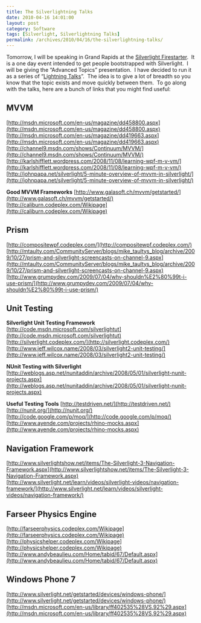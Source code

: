 ```yaml
---
title: The Silverlightning Talks
date: 2010-04-16 14:01:00
layout: post
category: Software
tags: [Silverlight, Silverlightning Talks]
permalink: /archives/2010/04/16/the-silverlightning-talks/
---
```


Tomorrow, I will be speaking in Grand Rapids at the [Silverlight Firestarter](http://www.eventbrite.com/event/557773315).&#160; It is a one day event intended to get people bootstrapped with Silverlight.&#160; I will be giving the “Advanced Topics” presentation.&#160; I have decided to run it as a series of “[Lightning Talks](http://en.wikipedia.org/wiki/Lightning_Talk)”.&#160; The idea is to give a lot of breadth so you know that the topic exists and move quickly between them.&#160; To go along with the talks, here are a bunch of links that you might find useful:

## MVVM
[http://msdn.microsoft.com/en-us/magazine/dd458800.aspx](http://msdn.microsoft.com/en-us/magazine/dd458800.aspx)     
[http://msdn.microsoft.com/en-us/magazine/dd419663.aspx](http://msdn.microsoft.com/en-us/magazine/dd419663.aspx)     
[http://channel9.msdn.com/shows/Continuum/MVVM/](http://channel9.msdn.com/shows/Continuum/MVVM/)     
[http://karlshifflett.wordpress.com/2008/11/08/learning-wpf-m-v-vm/](http://karlshifflett.wordpress.com/2008/11/08/learning-wpf-m-v-vm/)     
[http://johnpapa.net/silverlight/5-minute-overview-of-mvvm-in-silverlight/](http://johnpapa.net/silverlight/5-minute-overview-of-mvvm-in-silverlight/)

**Good MVVM Frameworks**
[http://www.galasoft.ch/mvvm/getstarted/](http://www.galasoft.ch/mvvm/getstarted/)     
[http://caliburn.codeplex.com/Wikipage](http://caliburn.codeplex.com/Wikipage)

## Prism
[http://compositewpf.codeplex.com/](http://compositewpf.codeplex.com/)     
[http://mtaulty.com/CommunityServer/blogs/mike_taultys_blog/archive/2009/10/27/prism-and-silverlight-screencasts-on-channel-9.aspx](http://mtaulty.com/CommunityServer/blogs/mike_taultys_blog/archive/2009/10/27/prism-and-silverlight-screencasts-on-channel-9.aspx)     
[http://www.grumpydev.com/2009/07/04/why-shouldn%E2%80%99t-i-use-prism/](http://www.grumpydev.com/2009/07/04/why-shouldn%E2%80%99t-i-use-prism/)

## Unit Testing
**Silverlight Unit Testing Framework**
[http://code.msdn.microsoft.com/silverlightut](http://code.msdn.microsoft.com/silverlightut)     
[http://silverlight.codeplex.com/](http://silverlight.codeplex.com/)     
[http://www.jeff.wilcox.name/2008/03/silverlight2-unit-testing/](http://www.jeff.wilcox.name/2008/03/silverlight2-unit-testing/)

**NUnit Testing with Silverlight**
[http://weblogs.asp.net/nunitaddin/archive/2008/05/01/silverlight-nunit-projects.aspx](http://weblogs.asp.net/nunitaddin/archive/2008/05/01/silverlight-nunit-projects.aspx)     

**Useful Testing Tools**
[http://testdriven.net/](http://testdriven.net/)     
[http://nunit.org/](http://nunit.org/)     
[http://code.google.com/p/moq/](http://code.google.com/p/moq/)     
[http://www.ayende.com/projects/rhino-mocks.aspx](http://www.ayende.com/projects/rhino-mocks.aspx)

## Navigation Framework
[http://www.silverlightshow.net/items/The-Silverlight-3-Navigation-Framework.aspx](http://www.silverlightshow.net/items/The-Silverlight-3-Navigation-Framework.aspx)     
[http://www.silverlight.net/learn/videos/silverlight-videos/navigation-framework/](http://www.silverlight.net/learn/videos/silverlight-videos/navigation-framework/)

## Farseer Physics Engine
[http://farseerphysics.codeplex.com/Wikipage](http://farseerphysics.codeplex.com/Wikipage)     
[http://physicshelper.codeplex.com/Wikipage](http://physicshelper.codeplex.com/Wikipage) [http://www.andybeaulieu.com/Home/tabid/67/Default.aspx](http://www.andybeaulieu.com/Home/tabid/67/Default.aspx)

## Windows Phone 7
[http://www.silverlight.net/getstarted/devices/windows-phone/](http://www.silverlight.net/getstarted/devices/windows-phone/)     
[http://msdn.microsoft.com/en-us/library/ff402535%28VS.92%29.aspx](http://msdn.microsoft.com/en-us/library/ff402535%28VS.92%29.aspx)
